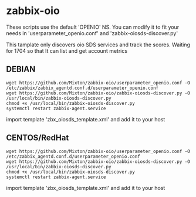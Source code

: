 # zabbix-oio

These scripts use the default 'OPENIO' NS. You can modify it to fit your needs in 'userparameter_openio.conf' and 'zabbix-oiosds-discover.py'  

This tamplate only discovers oio SDS services and track the scores. Waiting for 1704 so that It can list and get account metrics  

## DEBIAN
```
wget https://github.com/Mixton/zabbix-oio/userparameter_openio.conf -O /etc/zabbix/zabbix_agentd.conf.d/userparameter_openio.conf  
wget https://github.com/Mixton/zabbix-oio/zabbix-oiosds-discover.py -O /usr/local/bin/zabbix-oiosds-discover.py  
chmod +x /usr/local/bin/zabbix-oiosds-discover.py  
systemctl restart zabbix-agent.service  
```

import template 'zbx_oiosds_template.xml' and add it to your host  

## CENTOS/RedHat
```
wget https://github.com/Mixton/zabbix-oio/userparameter_openio.conf -O /etc/zabbix_agentd.conf.d/userparameter_openio.conf  
wget https://github.com/Mixton/zabbix-oio/zabbix-oiosds-discover.py -O /usr/local/bin/zabbix-oiosds-discover.py  
chmod +x /usr/local/bin/zabbix-oiosds-discover.py  
systemctl restart zabbix-agent.service  
```

import template 'zbx_oiosds_template.xml' and add it to your host 
